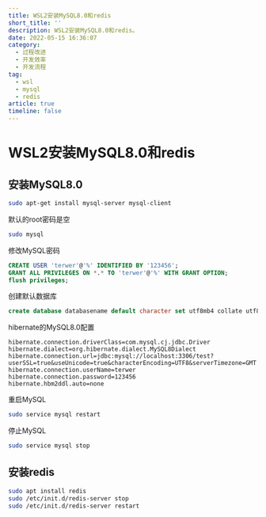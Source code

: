 ```yaml
---
title: WSL2安装MySQL8.0和redis
short_title: ''
description: WSL2安装MySQL8.0和redis。
date: 2022-05-15 16:36:07
category:
  - 过程改进
  - 开发效率
  - 开发流程
tag:
  - wsl
  - mysql
  - redis
article: true
timeline: false
---
```

# WSL2安装MySQL8.0和redis

## 安装MySQL8.0

```bash
sudo apt-get install mysql-server mysql-client
```

默认的root密码是空

```bash
sudo mysql
```

修改MySQL密码

```sql
CREATE USER 'terwer'@'%' IDENTIFIED BY '123456';
GRANT ALL PRIVILEGES ON *.* TO 'terwer'@'%' WITH GRANT OPTION;
flush privileges; 
```

创建默认数据库

```sql
create database databasename default character set utf8mb4 collate utf8mb4_general_ci; 
```

hibernate的MySQL8.0配置

```properties
hibernate.connection.driverClass=com.mysql.cj.jdbc.Driver
hibernate.dialect=org.hibernate.dialect.MySQL8Dialect
hibernate.connection.url=jdbc:mysql://localhost:3306/test?userSSL=true&useUnicode=true&characterEncoding=UTF8&serverTimezone=GMT
hibernate.connection.userName=terwer
hibernate.connection.password=123456
hibernate.hbm2ddl.auto=none
```

重启MySQL

```bash
sudo service mysql restart
```

停止MySQL

```bash
sudo service mysql stop
```

## 安装redis

```bash
sudo apt install redis
sudo /etc/init.d/redis-server stop
sudo /etc/init.d/redis-server restart
```